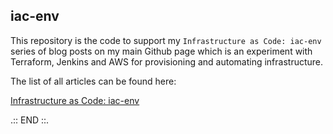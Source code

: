 ## iac-env

This repository is the code to support my `Infrastructure as Code: iac-env` series of blog posts on my main Github page which is an experiment with Terraform, Jenkins and AWS for provisioning and automating infrastructure.

The list of all articles can be found here:

<a href="https://marcelbraghetto.github.io/iac-env">Infrastructure as Code: iac-env</a>

.:: END ::.